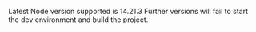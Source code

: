 Latest Node version supported is 14.21.3
Further versions will fail to start the dev environment and build the project.